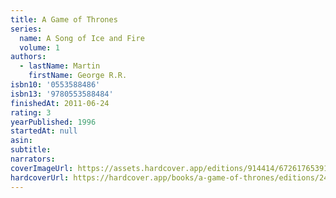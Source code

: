```yaml
---
title: A Game of Thrones
series:
  name: A Song of Ice and Fire
  volume: 1
authors:
  - lastName: Martin
    firstName: George R.R.
isbn10: '0553588486'
isbn13: '9780553588484'
finishedAt: 2011-06-24
rating: 3
yearPublished: 1996
startedAt: null
asin:
subtitle:
narrators:
coverImageUrl: https://assets.hardcover.app/editions/914414/6726176539138138.jpg
hardcoverUrl: https://hardcover.app/books/a-game-of-thrones/editions/24949259
---
```

